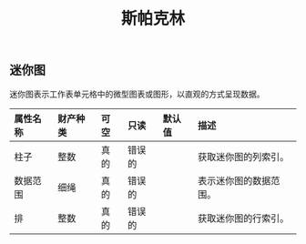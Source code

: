 ﻿---
title: 斯帕克林
second_title: Aspose.Cells Cloud Documen
type: docs
url: /zh/specification/model/sparkline/
description: Aspose.Cells 云模型规范：Sparkline。轻松处理 Excel 和其他电子表格文档，具有打开、生成、编辑、拆分、合并、比较和转换等功能
kwords: Excel, Office, 电子表格, Cloud REST API, 迷你图
weight: 50
---
## **迷你图**

迷你图表示工作表单元格中的微型图表或图形，以直观的方式呈现数据。

|属性名称|财产种类|可空|只读|默认值|描述|
|:- |:- |:- |:- |:- |:- |
|柱子|整数|真的|错误的||获取迷你图的列索引。|
|数据范围|细绳|真的|错误的||表示迷你图的数据范围。|
|排|整数|真的|错误的||获取迷你图的行索引。|

